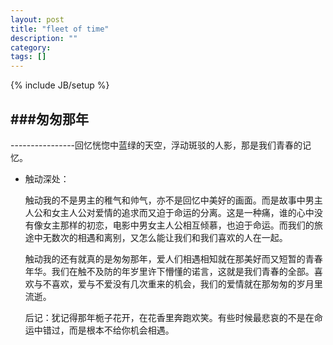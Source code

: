 ```yaml
---
layout: post
title: "fleet of time"
description: ""
category: 
tags: []
---
```

{% include JB/setup %}

###匆匆那年
---

----------------回忆恍惚中蓝绿的天空，浮动斑驳的人影，那是我们青春的记忆。

* 触动深处：

	触动我的不是男主的稚气和帅气，亦不是回忆中美好的画面。而是故事中男主人公和女主人公对爱情的追求而又迫于命运的分离。这是一种痛，谁的心中没有像女主那样的初恋，电影中男女主人公相互倾慕，也迫于命运。而我们的旅途中无数次的相遇和离别，又怎么能让我们和我们喜欢的人在一起。
	
	触动我的还有就真的是匆匆那年，爱人们相遇相知就在那美好而又短暂的青春年华。我们在触不及防的年岁里许下懵懂的诺言，这就是我们青春的全部。喜欢与不喜欢，爱与不爱没有几次重来的机会，我们的爱情就在那匆匆的岁月里流逝。
	
	后记：犹记得那年栀子花开，在花香里奔跑欢笑。有些时候最悲哀的不是在命运中错过，而是根本不给你机会相遇。
	